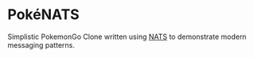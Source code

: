 # PokéNATS
Simplistic PokemonGo Clone written using [NATS](http://nats.io) to demonstrate modern messaging patterns.

